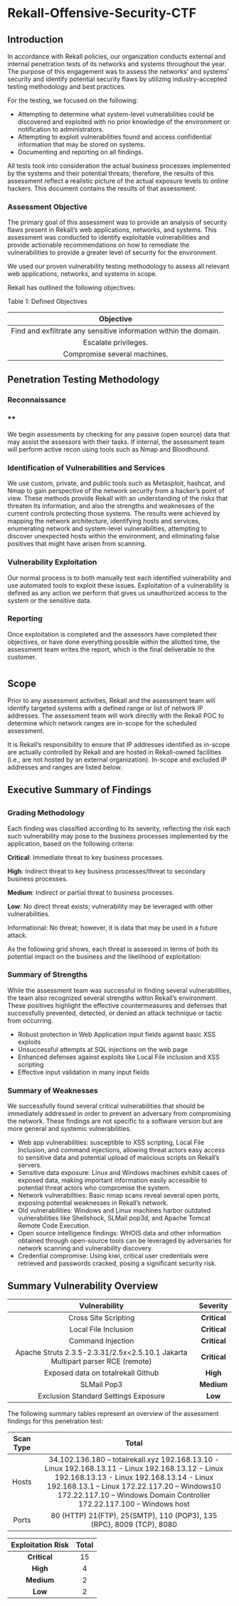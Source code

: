 # Rekall-Offensive-Security-CTF

## <a name="_nb9r73bykkqu"></a>Introduction

<a name="_tyjcwt"></a>In accordance with Rekall policies, our organization conducts external and internal penetration tests of its networks and systems throughout the year. The purpose of this engagement was to assess the networks’ and systems’ security and identify potential security flaws by utilizing industry-accepted testing methodology and best practices.

For the testing, we focused on the following:

- Attempting to determine what system-level vulnerabilities could be discovered and exploited with no prior knowledge of the environment or notification to administrators.
- Attempting to exploit vulnerabilities found and access confidential information that may be stored on systems.
- Documenting and reporting on all findings.

All tests took into consideration the actual business processes implemented by the systems and their potential threats; therefore, the results of this assessment reflect a realistic picture of the actual exposure levels to online hackers. This document contains the results of that assessment.

### <a name="_3dy6vkm"></a>**Assessment Objective**

<a name="_1t3h5sf"></a>The primary goal of this assessment was to provide an analysis of security flaws present in Rekall’s web applications, networks, and systems. This assessment was conducted to identify exploitable vulnerabilities and provide actionable recommendations on how to remediate the vulnerabilities to provide a greater level of security for the environment.

We used our proven vulnerability testing methodology to assess all relevant web applications, networks, and systems in scope. 

Rekall has outlined the following objectives:

Table 1: Defined Objectives


|**Objective**|
| :-: |
|Find and exfiltrate any sensitive information within the domain.|
|Escalate privileges.|
|Compromise several machines.|

## <a name="_tgl1cd57dphe"></a>Penetration Testing Methodology

### <a name="_17dp8vu"></a>**Reconnaissance**
### <a name="_3lzx45vd2jl6"></a>** 
We begin assessments by checking for any passive (open source) data that may assist the assessors with their tasks. If internal, the assessment team will perform active recon using tools such as Nmap and Bloodhound.

### <a name="_3rdcrjn"></a>**Identification of Vulnerabilities and Services**

We use custom, private, and public tools such as Metasploit, hashcat, and Nmap to gain perspective of the network security from a hacker’s point of view. These methods provide Rekall with an understanding of the risks that threaten its information, and also the strengths and weaknesses of the current controls protecting those systems. The results were achieved by mapping the network architecture, identifying hosts and services, enumerating network and system-level vulnerabilities, attempting to discover unexpected hosts within the environment, and eliminating false positives that might have arisen from scanning. 

### <a name="_26in1rg"></a>**Vulnerability Exploitation**

Our normal process is to both manually test each identified vulnerability and use automated tools to exploit these issues. Exploitation of a vulnerability is defined as any action we perform that gives us unauthorized access to the system or the sensitive data. 

### <a name="_lnxbz9"></a>**Reporting**

Once exploitation is completed and the assessors have completed their objectives, or have done everything possible within the allotted time, the assessment team writes the report, which is the final deliverable to the customer.

# <a name="_506wczneb2re"></a>
## <a name="_zf3a4holuf89"></a>Scope

Prior to any assessment activities, Rekall and the assessment team will identify targeted systems with a defined range or list of network IP addresses. The assessment team will work directly with the Rekall POC to determine which network ranges are in-scope for the scheduled assessment. 

It is Rekall’s responsibility to ensure that IP addresses identified as in-scope are actually controlled by Rekall and are hosted in Rekall-owned facilities (i.e., are not hosted by an external organization). In-scope and excluded IP addresses and ranges are listed below. 


## <a name="_x5kpi12umwq3"></a>Executive Summary of Findings
##
### <a name="_2jxsxqh"></a><a name="_z337ya"></a>**Grading Methodology**

Each finding was classified according to its severity, reflecting the risk each such vulnerability may pose to the business processes implemented by the application, based on the following criteria:

**Critical**:	 Immediate threat to key business processes.

**High**:		 Indirect threat to key business processes/threat to secondary business processes.

**Medium**:	 Indirect or partial threat to business processes. 

**Low**:		 No direct threat exists; vulnerability may be leveraged with other vulnerabilities.

Informational:    No threat; however, it is data that may be used in a future attack.

As the following grid shows, each threat is assessed in terms of both its potential impact on the business and the likelihood of exploitation:

### <a name="_nntf0x9u7qng"></a>**Summary of Strengths**

While the assessment team was successful in finding several vulnerabilities, the team also recognized several strengths within Rekall’s environment. These positives highlight the effective countermeasures and defenses that successfully prevented, detected, or denied an attack technique or tactic from occurring. 

- Robust protection in Web Application input fields against basic XSS exploits 
- Unsuccessful attempts at SQL injections on the web page 
- Enhanced defenses against exploits like Local File inclusion and XSS scripting 
- Effective input validation in many input fields

### <a name="_1y810tw"></a>**Summary of Weaknesses**

We successfully found several critical vulnerabilities that should be immediately addressed in order to prevent an adversary from compromising the network. These findings are not specific to a software version but are more general and systemic vulnerabilities.

- Web app vulnerabilities: susceptible to XSS scripting, Local File Inclusion, and command injections, allowing threat actors easy access to sensitive data and potential upload of malicious scripts on Rekall’s servers.
- Sensitive data exposure: Linux and Windows machines exhibit cases of exposed data, making important information easily accessible to potential threat actors who compromise the system.
- Network vulnerabilities: Basic nmap scans reveal several open ports, exposing potential weaknesses in Rekall’s network.
- Old vulnerabilities: Windows and Linux machines harbor outdated vulnerabilities like Shellshock, SLMail pop3d, and Apache Tomcat Remote Code Execution.
- Open source intelligence findings: WHOIS data and other information obtained through open-source tools can be leveraged by adversaries for network scanning and vulnerability discovery.
- Credential compromise: Using kiwi, critical user credentials were retrieved and passwords cracked, posing a significant security risk.

## <a name="_tr5kilpcz7z8"></a>Summary Vulnerability Overview



|**Vulnerability**|**Severity**|
| :-: | :-: |
|Cross Site Scripting|**Critical**|
|Local File Inclusion|**Critical**|
|Command Injection|**Critical**|
|Apache Struts 2.3.5-2.3.31/2.5x<2.5.10.1 Jakarta Multipart parser RCE (remote)|**Critical**|
|Exposed data on totalrekall Github|**High**|
|SLMail Pop3|**Medium**|
|Exclusion Standard Settings Exposure|**Low**|


The following summary tables represent an overview of the assessment findings for this penetration test:


|**Scan Type**|**Total**|
| :-: | :-: |
|Hosts|34\.102.136.180 – totalrekall.xyz 192.168.13.10 - Linux 192.168.13.11 - Linux 192.168.13.12 - Linux 192.168.13.13 - Linux 192.168.13.14 - Linux 192.168.13.1 – Linux 172.22.117.20 – Windows10 172.22.117.10 – Windows Domain Controller 172.22.117.100 – Windows host|
|Ports|80 (HTTP) 21(FTP), 25(SMTP), 110 (POP3), 135 (RPC), 8009 (TCP), 8080|


|**Exploitation Risk**|**Total**|
| :-: | :-: |
|**Critical**|15|
|**High**|4|
|**Medium**|2|
|**Low**|2|


